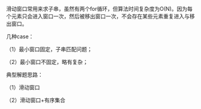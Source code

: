 滑动窗口常用来求子串，虽然有两个for循环，但算法时间复杂度为O(N)。因为每个元素只会进入窗口一次，然后被移出窗口一次，不会存在某些元素重复进入与移出窗口。





几种case：

（1）最小窗口固定，子串匹配问题；

（2）最小窗口不固定，略有复杂；



典型解题思路：

（1）滑动窗口

（2）滑动窗口+有序集合



